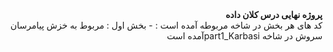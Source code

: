 <div dir="rtl"><b>پروژه نهایی درس کلان داده</b></div>

<div dir="rtl">
کد های هر بخش در شاخه مربوطه آمده است :
  - بخش اول : مربوط به خزش پیامرسان سروش  در شاخه part1_Karbasiآمده است 
</div>
